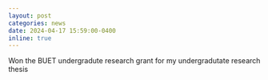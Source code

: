 ```yaml
---
layout: post
categories: news
date: 2024-04-17 15:59:00-0400
inline: true
---
```


Won the BUET undergradute research grant for my undergradutate research thesis